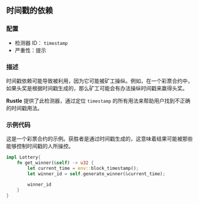 ## 时间戳的依赖

### 配置

* 检测器 ID： `timestamp`
* 严重性：提示

### 描述

时间戳依赖可能导致被利用，因为它可能被矿工操纵。例如，在一个彩票合约中，如果头奖是根据时间戳生成的，那么矿工可能会有办法操纵时间戳来赢得头奖。

**Rustle** 提供了此检测器，通过定位 `timestamp` 的所有用法来帮助用户找到不正确的时间戳用法。

### 示例代码

这是一个彩票合约的示例。获胜者是通过时间戳生成的，这意味着结果可能被那些能够控制时间戳的人所操控。

```rust
impl Lottery{
    fn get_winner(&self) -> u32 {
        let current_time = env::block_timestamp();
        let winner_id = self.generate_winner(&current_time);

        winner_id
    }
}
```
